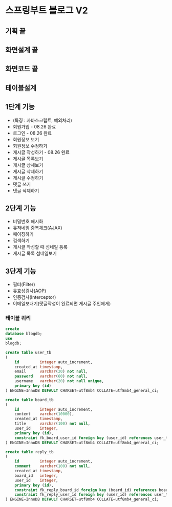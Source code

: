 # 스프링부트 블로그 V2

## 기획 끝

## 화면설계 끝

## 화면코드 끝

## 테이블설계

## 1단계 기능

- (특징 : 자바스크립트, 예외처리)
- 회원가입 - 08.26 완료
- 로그인 - 08.26 완료
- 회원정보 보기
- 회원정보 수정하기
- 게시글 작성하기 - 08.26 완료
- 게시글 목록보기
- 게시글 상세보기
- 게시글 삭제하기
- 게시글 수정하기
- 댓글 쓰기
- 댓글 삭제하기

## 2단계 기능

- 비밀번호 해시화
- 유저네임 중복체크(AJAX)
- 페이징하기
- 검색하기
- 게시글 작성할 때 섬네일 등록
- 게시글 목록 섬네일보기

## 3단계 기능

- 필터(Filter)
- 유효성검사(AOP)
- 인증검사(Interceptor)
- 이메일보내기(댓글작성이 완료되면 게시글 주인에게)

### 테이블 쿼리

```sql
create
database blogdb;
use
blogdb;

create table user_tb
(
    id         integer auto_increment,
    created_at timestamp,
    email      varchar(20) not null,
    password   varchar(60) not null,
    username   varchar(20) not null unique,
    primary key (id)
) ENGINE=InnoDB DEFAULT CHARSET=utf8mb4 COLLATE=utf8mb4_general_ci;

create table board_tb
(
    id         integer auto_increment,
    content    varchar(10000),
    created_at timestamp,
    title      varchar(100) not null,
    user_id    integer,
    primary key (id),
    constraint fk_board_user_id foreign key (user_id) references user_tb (id)
) ENGINE=InnoDB DEFAULT CHARSET=utf8mb4 COLLATE=utf8mb4_general_ci;

create table reply_tb
(
    id         integer auto_increment,
    comment    varchar(100) not null,
    created_at timestamp,
    board_id   integer,
    user_id    integer,
    primary key (id),
    constraint fk_reply_board_id foreign key (board_id) references board_tb (id),
    constraint fk_reply_user_id foreign key (user_id) references user_tb (id)
) ENGINE=InnoDB DEFAULT CHARSET=utf8mb4 COLLATE=utf8mb4_general_ci;
```
